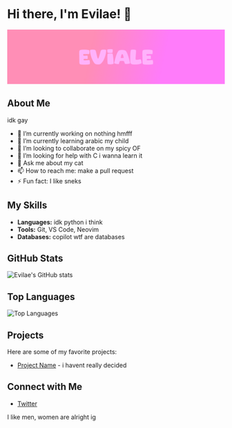 # Hi there, I'm Evilae! 👋

![Profile Banner](github.png)

## About Me

idk gay

- 🔭 I’m currently working on nothing hmfff
- 🌱 I’m currently learning arabic my child
- 👯 I’m looking to collaborate on my spicy OF
- 🤔 I’m looking for help with C i wanna learn it
- 💬 Ask me about  my cat
- 📫 How to reach me: make a pull request
- ⚡ Fun fact: I like sneks

## My Skills

- **Languages:** idk python i think
- **Tools:** Git, VS Code, Neovim
- **Databases:** copilot wtf are databases

## GitHub Stats

![Evilae's GitHub stats](https://github-readme-stats.vercel.app/api?username=evilae&show_icons=true&theme=radical)

## Top Languages

![Top Languages](https://github-readme-stats.vercel.app/api/top-langs/?username=evilae&layout=compact&theme=radical)

## Projects

Here are some of my favorite projects:

- [Project Name](https://github.com/evilae/vault-cli) - i havent really decided

## Connect with Me

- [Twitter](https://twitter.com/evilae_)

I like men, women are alright ig
